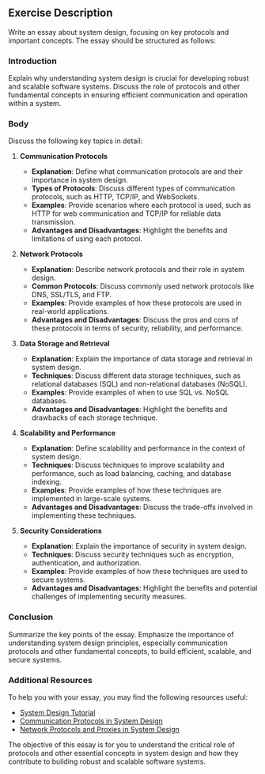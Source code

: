 ## Exercise Description

Write an essay about system design, focusing on key protocols and important concepts. The essay should be structured as follows:

### Introduction

Explain why understanding system design is crucial for developing robust and scalable software systems. Discuss the role of protocols and other fundamental concepts in ensuring efficient communication and operation within a system.

### Body

Discuss the following key topics in detail:

1. **Communication Protocols**

   - **Explanation**: Define what communication protocols are and their importance in system design.
   - **Types of Protocols**: Discuss different types of communication protocols, such as HTTP, TCP/IP, and WebSockets.
   - **Examples**: Provide scenarios where each protocol is used, such as HTTP for web communication and TCP/IP for reliable data transmission.
   - **Advantages and Disadvantages**: Highlight the benefits and limitations of using each protocol.

2. **Network Protocols**

   - **Explanation**: Describe network protocols and their role in system design.
   - **Common Protocols**: Discuss commonly used network protocols like DNS, SSL/TLS, and FTP.
   - **Examples**: Provide examples of how these protocols are used in real-world applications.
   - **Advantages and Disadvantages**: Discuss the pros and cons of these protocols in terms of security, reliability, and performance.

3. **Data Storage and Retrieval**

   - **Explanation**: Explain the importance of data storage and retrieval in system design.
   - **Techniques**: Discuss different data storage techniques, such as relational databases (SQL) and non-relational databases (NoSQL).
   - **Examples**: Provide examples of when to use SQL vs. NoSQL databases.
   - **Advantages and Disadvantages**: Highlight the benefits and drawbacks of each storage technique.

4. **Scalability and Performance**

   - **Explanation**: Define scalability and performance in the context of system design.
   - **Techniques**: Discuss techniques to improve scalability and performance, such as load balancing, caching, and database indexing.
   - **Examples**: Provide examples of how these techniques are implemented in large-scale systems.
   - **Advantages and Disadvantages**: Discuss the trade-offs involved in implementing these techniques.

5. **Security Considerations**

   - **Explanation**: Explain the importance of security in system design.
   - **Techniques**: Discuss security techniques such as encryption, authentication, and authorization.
   - **Examples**: Provide examples of how these techniques are used to secure systems.
   - **Advantages and Disadvantages**: Highlight the benefits and potential challenges of implementing security measures.

### Conclusion

Summarize the key points of the essay. Emphasize the importance of understanding system design principles, especially communication protocols and other fundamental concepts, to build efficient, scalable, and secure systems.

### Additional Resources

To help you with your essay, you may find the following resources useful:

- [System Design Tutorial](https://www.geeksforgeeks.org/system-design-tutorial/)
- [Communication Protocols in System Design](https://www.geeksforgeeks.org/communication-protocols-in-system-design/)
- [Network Protocols and Proxies in System Design](https://www.geeksforgeeks.org/network-protocols-and-proxies-in-system-design/)

The objective of this essay is for you to understand the critical role of protocols and other essential concepts in system design and how they contribute to building robust and scalable software systems.